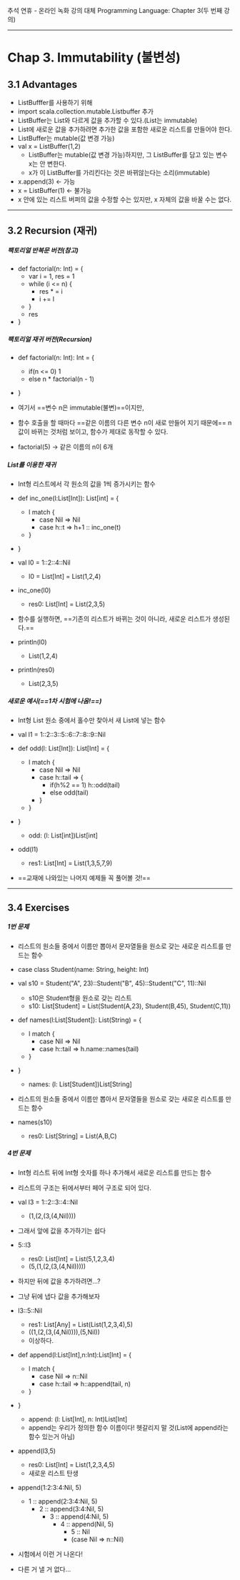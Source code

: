 추석 연휴 - 온라인 녹화 강의 대체
Programming Language: Chapter 3(두 번째 강의)

---
# Chap 3. Immutability (불변성)
## 3.1 Advantages
- ListBufffer를 사용하기 위해
- import scala.collection.mutable.Listbuffer 추가
- ListBuffer는 List와 다르게 값을 추가할 수 있다.(List는 immutable)
- List에 새로운 값을 추가하려면 추가한 값을 포함한 새로운 리스트를 만들어야 한다.
- ListBuffer는 mutable(값 변경 가능)
- val x = ListBuffer(1,2)
	- ListBuffer는 mutable(값 변경 가능)하지만, 그 ListBuffer를 담고 있는 변수 x는 안 변한다.
	- x가 이 ListBuffer를 가리킨다는 것은 바뀌않는다는 소리(immutable)
- x.append(3) <- 가능
- x = ListBuffer(1) <- 불가능
- x 안에 있는 리스트 버퍼의 값을 수정할 수는 있지만, x 자체의 값을 바꿀 수는 없다.

---
## 3.2 Recursion (재귀)
##### 팩토리얼 반복문 버전(참고)
- def factorial(n: Int) = {
	- var i = 1, res = 1
	- while (i <= n) {
		- res * = i
		- i += l
	- }
	- res
- }

##### 팩토리얼 재귀 버전(Recursion)
- def factorial(n: Int): Int = {
	- if(n <= 0) 1
	- else n * factorial(n - 1)
- } 

- 여기서 ==변수 n은 immutable(불변)==이지만,
- 함수 호출을 할 때마다 ==같은 이름의 다른 변수 n이 새로 만들어 지기 때문에== n값이 바뀌는 것처럼 보이고, 함수가 제대로 동작할 수 있다.
- factorial(5) -> 같은 이름의 n이 6개

##### List를 이용한 재귀
- Int형 리스트에서 각 원소의 값을 1씩 증가시키는 함수

- def inc_one(l:List[Int]): List[int] = {
	- l match {
		- case Nil => Nil
		- case h::t => h+1 :: inc_one(t)
	- }
- }

- val l0 = 1::2::4::Nil
	- l0 = List[Int] = List(1,2,4)
	
- inc_one(l0)
	- res0: List[Int] = List(2,3,5)

- 함수를 실행하면, ==기존의 리스트가 바뀌는 것이 아니라, 새로운 리스트가 생성된다.==

- println(l0)
	- List(1,2,4)
- println(res0)
	- List(2,3,5)

##### 새로운 예시(==1차 시험에 나옴!==)
- Int형 List 원소 중에서 홀수만 찾아서 새 List에 넣는 함수

- val l1 = 1::2::3::5::6::7::8::9::Nil

- def odd(l: List[Int]): List[Int] = {
	- l match {
		- case Nil => Nil
		- case h::tail => {
			- if(h%2 == 1) h::odd(tail)
			- else odd(tail)
		- }
	- }
- }
	- odd: (l: List[int])List[int]

- odd(l1)
	- res1: List[Int] = List(1,3,5,7,9) 

- ==교재에 나와있는 나머지 예제들 꼭 풀어볼 것!==

---
## 3.4 Exercises
##### 1번 문제
- 리스트의 원소들 중에서 이름만 뽑아서 문자열들을 원소로 갖는 새로운 리스트를 만드는 함수

- case class Student(name: String, height: Int)

- val s10 = Student("A", 23)::Student("B", 45)::Student("C", 11)::Nil
	- s10은 Student형을 원소로 갖는 리스트
	- s10: List[Student] = List(Student(A,23), Student(B,45), Student(C,11))

- def names(l:List[Student]): List(String) = {
	- l match {
		- case Nil => Nil
		- case h::tail => h.name::names(tail)
	- }
- }
	- names: (l: List[Student])List[String]

- 리스트의 원소들 중에서 이름만 뽑아서 문자열들을 원소로 갖는 새로운 리스트를 만드는 함수

- names(s10)
	- res0: List[String] = List(A,B,C)

##### 4번 문제
- Int형 리스트 뒤에 Int형 숫자를 하나 추가해서 새로운 리스트를 만드는 함수

- 리스트의 구조는 뒤에서부터 페어 구조로 되어 있다.
- val l3 = 1::2::3::4::Nil
	- (1,(2,(3,(4,Nil))))
- 그래서 앞에 값을 추가하기는 쉽다
- 5::l3
	- res0: List[Int] = List(5,1,2,3,4)
	- (5,(1,(2,(3,(4,Nil)))))
- 하지만 뒤에 값을 추가하려면...?
- 그냥 뒤에 냅다 값을 추가해보자
- l3::5::Nil
	- res1: List[Any] = List(List(1,2,3,4),5)
	- ((1,(2,(3,(4,Nil)))),(5,Nil))
	- 이상하다.

- def append(l:List[Int],n:Int):List[Int] = {
	- l match {
		- case Nil => n::Nil
		- case h::tail => h::append(tail, n)
	- }
- }
	- append: (l: List[Int], n: Int)List[Int]
	- append는 우리가 정의한 함수 이름이다! 헷갈리지 말 것(List에 append라는 함수 있는거 아님)

- append(l3,5)
	- res0: List[Int] = List(1,2,3,4,5)
	- 새로운 리스트 탄생

- append(1:2:3:4:Nil, 5) 
	- 1 :: append(2:3:4:Nil, 5)
		- 2 :: append(3:4:Nil, 5)
			- 3 :: append(4:Nil, 5)
				- 4 :: append(Nil, 5)
					- 5 :: Nil
					- (case Nil => n::Nil)

- 시험에서 이런 거 나온다!
- 다른 거 낼 거 없다...